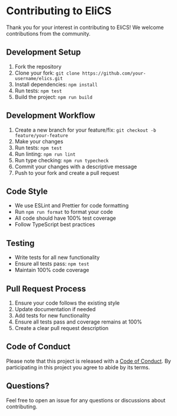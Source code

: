 # Contributing to EliCS

Thank you for your interest in contributing to EliCS! We welcome contributions from the community.

## Development Setup

1. Fork the repository
2. Clone your fork: `git clone https://github.com/your-username/elics.git`
3. Install dependencies: `npm install`
4. Run tests: `npm test`
5. Build the project: `npm run build`

## Development Workflow

1. Create a new branch for your feature/fix: `git checkout -b feature/your-feature`
2. Make your changes
3. Run tests: `npm test`
4. Run linting: `npm run lint`
5. Run type checking: `npm run typecheck`
6. Commit your changes with a descriptive message
7. Push to your fork and create a pull request

## Code Style

- We use ESLint and Prettier for code formatting
- Run `npm run format` to format your code
- All code should have 100% test coverage
- Follow TypeScript best practices

## Testing

- Write tests for all new functionality
- Ensure all tests pass: `npm test`
- Maintain 100% code coverage

## Pull Request Process

1. Ensure your code follows the existing style
2. Update documentation if needed
3. Add tests for new functionality
4. Ensure all tests pass and coverage remains at 100%
5. Create a clear pull request description

## Code of Conduct

Please note that this project is released with a [Code of Conduct](CODE_OF_CONDUCT.md). By participating in this project you agree to abide by its terms.

## Questions?

Feel free to open an issue for any questions or discussions about contributing.
